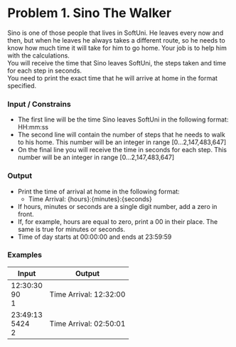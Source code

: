 # Problem 1. Sino The Walker
Sino is one of those people that lives in SoftUni. He leaves every now and then, but when he leaves he always takes a different route, so he needs to know how much time it will take for him to go home. Your job is to help him with the calculations.  
You will receive the time that Sino leaves SoftUni, the steps taken and time for each step in seconds.  
You need to print the exact time that he will arrive at home in the format specified.  
### Input / Constrains
*	The first line will be the time Sino leaves SoftUni in the following format: HH:mm:ss  
*	The second line will contain the number of steps that he needs to walk to his home. This number will be an integer in range [0…2,147,483,647]  
*	On the final line you will receive the time in seconds for each step. This number will be an integer in range [0…2,147,483,647]  
### Output
*	Print the time of arrival at home in the following format:  
    *	Time Arrival: {hours}:{minutes}:{seconds}  
*	If hours, minutes or seconds are a single digit number, add a zero in front.  
*	If, for example, hours are equal to zero, print a 00 in their place. The same is true for minutes or seconds.  
*	Time of day starts at 00:00:00 and ends at 23:59:59 
### Examples

| Input | Output |
| ----- | ------ |
| 12:30:30<br />90<br />1 | Time Arrival: 12:32:00 |
| 23:49:13<br />5424<br />2 | Time Arrival: 02:50:01 |

